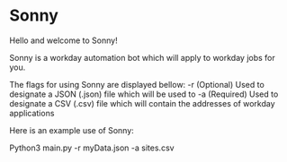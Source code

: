# Sonny

Hello and welcome to Sonny!

Sonny is a workday automation bot which will apply to workday jobs for you.

The flags for using Sonny are displayed bellow:
  -r  (Optional) Used to designate a JSON (.json) file which will be used to 
  -a  (Required) Used to designate a CSV (.csv) file which will contain the addresses of workday applications
  
Here is an example use of Sonny:

  Python3 main.py -r myData.json -a sites.csv
